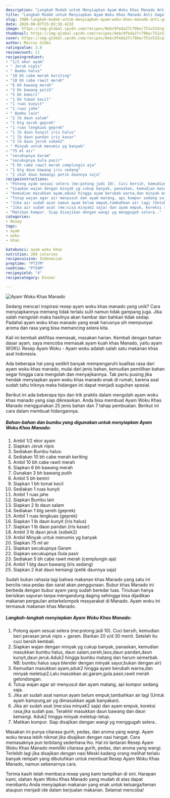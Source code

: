```yaml
---
description: "Langkah Mudah untuk Menyiapkan Ayam Woku Khas Manado Anti Gagal"
title: "Langkah Mudah untuk Menyiapkan Ayam Woku Khas Manado Anti Gagal"
slug: 3980-langkah-mudah-untuk-menyiapkan-ayam-woku-khas-manado-anti-gagal
date: 2020-08-07T15:03:59.423Z
image: https://img-global.cpcdn.com/recipes/8ebc9feda27c79be/751x532cq70/ayam-woku-khas-manado-foto-resep-utama.jpg
thumbnail: https://img-global.cpcdn.com/recipes/8ebc9feda27c79be/751x532cq70/ayam-woku-khas-manado-foto-resep-utama.jpg
cover: https://img-global.cpcdn.com/recipes/8ebc9feda27c79be/751x532cq70/ayam-woku-khas-manado-foto-resep-utama.jpg
author: Marcus Gibbs
ratingvalue: 3.8
reviewcount: 11
recipeingredient:
- "1/2 ekor ayam"
- " Jeruk nipis"
- " Bumbu halus"
- "10 bh cabe merah keriting"
- "10 bh cabe rawit merah"
- "6 bh bawang merah"
- "3 bh bawang putih"
- "5 bh kemiri"
- "1 bh tomat kecil"
- "1 ruas kunyit"
- "1 ruas jahe"
- " Bumbu lain"
- "2 lb daun salam"
- "1 btg sereh geprek"
- "1 ruas lengkuas geprek"
- "1 lb daun kunyit iris halus"
- "1 lb daun pandan iris kasar"
- "3 lb daun jeruk sobek2"
- " Minyak untuk menumis yg banyak"
- "75 ml air"
- "secukupnya Garam"
- "secukupnya Gula pasir"
- "5 bh cabe rawit merah cemplungin aja"
- "1 btg daun bawang iris sedang"
- "2 ikat daun kemangi petik daunnya saja"
recipeinstructions:
- "Potong ayam sesuai selera (me:potong jadi 10). Cuci bersih, kemudian beri perasan jeruk nipis + garam. Biarkan 20 s/d 30 menit. Setelah itu cuci bersih kembali."
- "Siapkan wajan dengan minyak yg cukup banyak, panaskan, kemudian masukkan bumbu halus, daun salam,sereh,laos,daun pandan,daun kunyit,daun jeruk.Aduk2 hingga bumbu matang dan harum semerbak. NB: bumbu halus saya blender dengan minyak sayur,bukan dengan air)"
- "Kemudian masukkan ayam,aduk2 hingga ayam berubah warna,dan minyak meletup2.Lalu masukkan air,garam,gula pasir,rawit merah gelondongan."
- "Tutup wajan agar air menyusut dan ayam matang, api kompor sedang saja."
- "Jika air sudah asat namun ayam belum empuk,tambahkan air lagi (Untuk ayam kampung,air yg dimasukkan agak banyakan)."
- "Jika air sudah asat (me:sisa minyak2 saja) dan ayam empuk, koreksi rasa,jika sudah pas. Terakhir masukkan daun bawang dan daun kemangi. Aduk2 hingga minyak meletup-letup."
- "Matikan kompor. Siap disajikan dengan wangi yg menggugah selera.."
categories:
- Resep
tags:
- ayam
- woku
- khas

katakunci: ayam woku khas 
nutrition: 269 calories
recipecuisine: Indonesian
preptime: "PT37M"
cooktime: "PT58M"
recipeyield: "4"
recipecategory: Dinner

---
```



![Ayam Woku Khas Manado](https://img-global.cpcdn.com/recipes/8ebc9feda27c79be/751x532cq70/ayam-woku-khas-manado-foto-resep-utama.jpg)

Sedang mencari inspirasi resep ayam woku khas manado yang unik? Cara menyiapkannya memang tidak terlalu sulit namun tidak gampang juga. Jika salah mengolah maka hasilnya akan hambar dan bahkan tidak sedap. Padahal ayam woku khas manado yang enak harusnya sih mempunyai aroma dan rasa yang bisa memancing selera kita.

Kali ini kembali aktifitas memasak, masakan harian. Kembali dengan bahan dasar ayam, saya mencoba memasak ayam kuah khas Manado, yaitu ayam WOKU. Resep Ayam Woku - Ayam woku adalah salah satu makanan khas asal Indonesia.

Ada beberapa hal yang sedikit banyak mempengaruhi kualitas rasa dari ayam woku khas manado, mulai dari jenis bahan, kemudian pemilihan bahan segar hingga cara mengolah dan menyajikannya. Tak perlu pusing jika hendak menyiapkan ayam woku khas manado enak di rumah, karena asal sudah tahu triknya maka hidangan ini dapat menjadi suguhan spesial.


Berikut ini ada beberapa tips dan trik praktis dalam mengolah ayam woku khas manado yang siap dikreasikan. Anda bisa membuat Ayam Woku Khas Manado menggunakan 25 jenis bahan dan 7 tahap pembuatan. Berikut ini cara dalam membuat hidangannya.

<!--inarticleads1-->

##### Bahan-bahan dan bumbu yang digunakan untuk menyiapkan Ayam Woku Khas Manado:

1. Ambil 1/2 ekor ayam
1. Siapkan  Jeruk nipis
1. Sediakan  Bumbu halus:
1. Sediakan 10 bh cabe merah keriting
1. Ambil 10 bh cabe rawit merah
1. Siapkan 6 bh bawang merah
1. Gunakan 3 bh bawang putih
1. Ambil 5 bh kemiri
1. Siapkan 1 bh tomat kecil
1. Sediakan 1 ruas kunyit
1. Ambil 1 ruas jahe
1. Siapkan  Bumbu lain
1. Siapkan 2 lb daun salam
1. Sediakan 1 btg sereh (geprek)
1. Ambil 1 ruas lengkuas (geprek)
1. Siapkan 1 lb daun kunyit (iris halus)
1. Siapkan 1 lb daun pandan (iris kasar)
1. Ambil 3 lb daun jeruk (sobek2)
1. Ambil  Minyak untuk menumis yg banyak
1. Siapkan 75 ml air
1. Siapkan secukupnya Garam
1. Siapkan secukupnya Gula pasir
1. Sediakan 5 bh cabe rawit merah (cemplungin aja)
1. Ambil 1 btg daun bawang (iris sedang)
1. Siapkan 2 ikat daun kemangi (petik daunnya saja)


Sudah bukan rahasia lagi bahwa makanan khas Manado yang satu ini bercita rasa pedas dan sarat akan penggunaan. Bubur khas Manado ini berbeda dengan bubur ayam yang sudah beredar luas. Tinutuan hanya berisikan sayuran tanpa mengandung daging sehingga bisa dijadikan makanan pergaulan antarkelompok masyarakat di Manado. Ayam woku ini termasuk makanan khas Manado. 

<!--inarticleads2-->

##### Langkah-langkah menyiapkan Ayam Woku Khas Manado:

1. Potong ayam sesuai selera (me:potong jadi 10). Cuci bersih, kemudian beri perasan jeruk nipis + garam. Biarkan 20 s/d 30 menit. Setelah itu cuci bersih kembali.
1. Siapkan wajan dengan minyak yg cukup banyak, panaskan, kemudian masukkan bumbu halus, daun salam,sereh,laos,daun pandan,daun kunyit,daun jeruk.Aduk2 hingga bumbu matang dan harum semerbak. NB: bumbu halus saya blender dengan minyak sayur,bukan dengan air)
1. Kemudian masukkan ayam,aduk2 hingga ayam berubah warna,dan minyak meletup2.Lalu masukkan air,garam,gula pasir,rawit merah gelondongan.
1. Tutup wajan agar air menyusut dan ayam matang, api kompor sedang saja.
1. Jika air sudah asat namun ayam belum empuk,tambahkan air lagi (Untuk ayam kampung,air yg dimasukkan agak banyakan).
1. Jika air sudah asat (me:sisa minyak2 saja) dan ayam empuk, koreksi rasa,jika sudah pas. Terakhir masukkan daun bawang dan daun kemangi. Aduk2 hingga minyak meletup-letup.
1. Matikan kompor. Siap disajikan dengan wangi yg menggugah selera..


Masakan ini punya citarasa gurih, pedas, dan aroma yang wangi. Ayam woku terasa lebih nikmat jika disajikan dengan nasi hangat. Cara memasaknya pun terbilang sederhana lho. Hal ini lantaran Resep Ayam Woku Khas Manado memiliki citarasa gurih, pedas, dan aroma yang wangi. Terlebih lagi jika disajikan dengan nasi Meski kadang orang melihat terlalu banyak rempah yang dibutuhkan untuk membuat Resep Ayam Woku Khas Manado, namun sebenarnya cara. 

Terima kasih telah membaca resep yang kami tampilkan di sini. Harapan kami, olahan Ayam Woku Khas Manado yang mudah di atas dapat membantu Anda menyiapkan makanan yang enak untuk keluarga/teman ataupun menjadi ide dalam berjualan makanan. Selamat mencoba!
